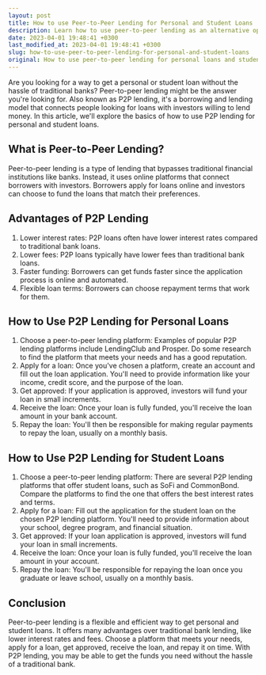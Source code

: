 ```yaml
---
layout: post
title: How to use Peer-to-Peer Lending for Personal and Student Loans
description: Learn how to use peer-to-peer lending as an alternative option for personal and student loans.
date: 2023-04-01 19:48:41 +0300
last_modified_at: 2023-04-01 19:48:41 +0300
slug: how-to-use-peer-to-peer-lending-for-personal-and-student-loans
original: How to use peer-to-peer lending for personal loans and student loans?
---
```

Are you looking for a way to get a personal or student loan without the hassle of traditional banks? Peer-to-peer lending might be the answer you're looking for. Also known as P2P lending, it's a borrowing and lending model that connects people looking for loans with investors willing to lend money. In this article, we'll explore the basics of how to use P2P lending for personal and student loans.

## What is Peer-to-Peer Lending?

Peer-to-peer lending is a type of lending that bypasses traditional financial institutions like banks. Instead, it uses online platforms that connect borrowers with investors. Borrowers apply for loans online and investors can choose to fund the loans that match their preferences.

## Advantages of P2P Lending

1. Lower interest rates: P2P loans often have lower interest rates compared to traditional bank loans.
2. Lower fees: P2P loans typically have lower fees than traditional bank loans.
3. Faster funding: Borrowers can get funds faster since the application process is online and automated.
4. Flexible loan terms: Borrowers can choose repayment terms that work for them.

## How to Use P2P Lending for Personal Loans

1. Choose a peer-to-peer lending platform: Examples of popular P2P lending platforms include LendingClub and Prosper. Do some research to find the platform that meets your needs and has a good reputation.
2. Apply for a loan: Once you've chosen a platform, create an account and fill out the loan application. You'll need to provide information like your income, credit score, and the purpose of the loan.
3. Get approved: If your application is approved, investors will fund your loan in small increments.
4. Receive the loan: Once your loan is fully funded, you'll receive the loan amount in your bank account.
5. Repay the loan: You'll then be responsible for making regular payments to repay the loan, usually on a monthly basis.

## How to Use P2P Lending for Student Loans

1. Choose a peer-to-peer lending platform: There are several P2P lending platforms that offer student loans, such as SoFi and CommonBond. Compare the platforms to find the one that offers the best interest rates and terms.
2. Apply for a loan: Fill out the application for the student loan on the chosen P2P lending platform. You'll need to provide information about your school, degree program, and financial situation.
3. Get approved: If your loan application is approved, investors will fund your loan in small increments.
4. Receive the loan: Once your loan is fully funded, you'll receive the loan amount in your account.
5. Repay the loan: You'll be responsible for repaying the loan once you graduate or leave school, usually on a monthly basis.

## Conclusion

Peer-to-peer lending is a flexible and efficient way to get personal and student loans. It offers many advantages over traditional bank lending, like lower interest rates and fees. Choose a platform that meets your needs, apply for a loan, get approved, receive the loan, and repay it on time. With P2P lending, you may be able to get the funds you need without the hassle of a traditional bank.